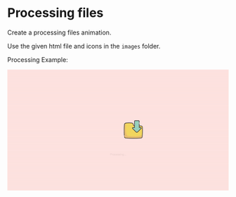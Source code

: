 # Processing files

Create a processing files animation.

Use the given html file and icons in the `images` folder.

Processing Example:

![](./processing-example.gif)